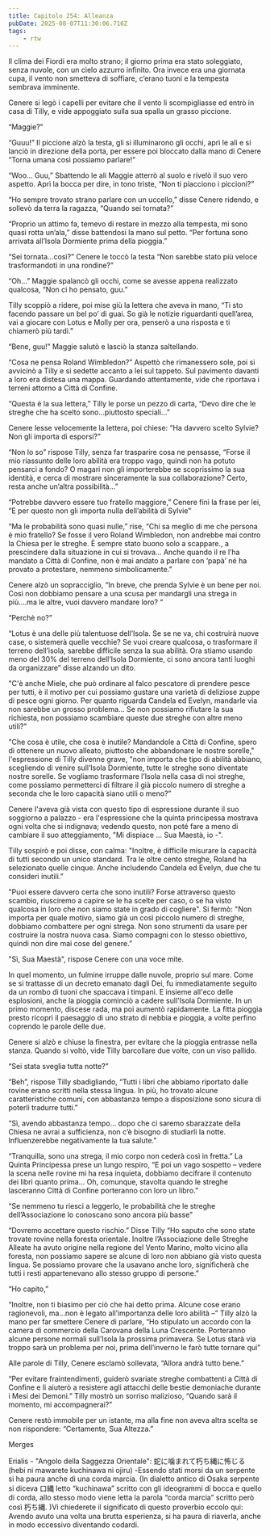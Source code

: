 ```yaml
---
title: Capitolo 254: Alleanza
pubDate: 2025-08-07T11:30:06.716Z
tags:
    - rtw
---
```



Il clima dei Fiordi era molto strano; il giorno prima era stato soleggiato, senza nuvole, con un cielo azzurro infinito. Ora invece era una giornata cupa, il vento non smetteva di soffiare, c’erano tuoni e la tempesta sembrava imminente.


Cenere si legò i capelli per evitare che il vento li scompigliasse ed entrò in casa di Tilly, e vide appoggiato sulla sua spalla un grasso piccione.


“Maggie?”


“Guuu!” Il piccione alzò la testa, gli si illuminarono gli occhi, aprì le ali e si lanciò in direzione della porta, per essere poi bloccato dalla mano di Cenere “Torna umana così possiamo parlare!”


“Woo… Guu,” Sbattendo le ali Maggie atterrò al suolo e rivelò il suo vero aspetto. Aprì la bocca per dire, in tono triste, “Non ti piacciono i piccioni?”


“Ho sempre trovato strano parlare con un uccello,” disse Cenere ridendo, e sollevò da terra la ragazza, “Quando sei tornata?”


“Proprio un attimo fa, temevo di restare in mezzo alla tempesta, mi sono quasi rotta un’ala,” disse battendosi la mano sul petto. “Per fortuna sono arrivata all’Isola Dormiente prima della pioggia.”


“Sei tornata…così?” Cenere le toccò la testa “Non sarebbe stato più veloce trasformandoti in una rondine?”


“Oh…” Maggie spalancò gli occhi, come se avesse appena realizzato qualcosa, “Non ci ho pensato, guu.”


Tilly scoppiò a ridere, poi mise giù la lettera che aveva in mano, “Ti sto facendo passare un bel po’ di guai. So già le notizie riguardanti quell’area, vai a giocare con Lotus e Molly per ora, penserò a una risposta e ti chiamerò più tardi.”


“Bene, guu!” Maggie salutò e lasciò la stanza saltellando.


“Cosa ne pensa Roland Wimbledon?” Aspettò che rimanessero sole, poi si avvicinò a Tilly e si sedette accanto a lei sul tappeto. Sul pavimento davanti a loro era distesa una mappa. Guardando attentamente, vide che riportava i terreni attorno a Città di Confine.


“Questa è la sua lettera,” Tilly le porse un pezzo di carta, “Devo dire che le streghe che ha scelto sono…piuttosto speciali…”


Cenere lesse velocemente la lettera, poi chiese: “Ha davvero scelto Sylvie? Non gli importa di esporsi?”


“Non lo so” rispose Tilly, senza far trasparire cosa ne pensasse, “Forse il mio riassunto delle loro abilità era troppo vago, quindi non ha potuto pensarci a fondo? O magari non gli importerebbe se scoprissimo la sua identità, e cerca di mostrare sinceramente la sua collaborazione? Certo, resta anche un’altra possibilità…”


“Potrebbe davvero essere tuo fratello maggiore,” Cenere finì la frase per lei, “E per questo non gli importa nulla dell’abilità di Sylvie”


“Ma le probabilità sono quasi nulle,” rise, “Chi sa meglio di me che persona è mio fratello? Se fosse il vero Roland Wimbledon, non andrebbe mai contro la Chiesa per le streghe. È sempre stato buono solo a scappare., a prescindere dalla situazione in cui si trovava… Anche quando il re l’ha mandato a Città di Confine, non è mai andato a parlare con ‘papà’ né ha provato a protestare, nemmeno simbolicamente.”


Cenere alzò un sopracciglio, “In breve, che prenda Sylvie è un bene per noi. Così non dobbiamo pensare a una scusa per mandargli una strega in più….ma le altre, vuoi davvero mandare loro? “


“Perchè no?”


“Lotus è una delle più talentuose dell’Isola. Se se ne va, chi costruirà nuove case, o sistemerà quelle vecchie? Se vuoi creare qualcosa, o trasformare il terreno dell’isola, sarebbe difficile senza la sua abilità. Ora stiamo usando meno del 30% del terreno dell’Isola Dormiente, ci sono ancora tanti luoghi da organizzare” disse alzando un dito.


"C'è anche Miele, che può ordinare al falco pescatore di prendere pesce per tutti, è il motivo per cui possiamo gustare una varietà di deliziose zuppe di pesce ogni giorno. Per quanto riguarda Candela ed Evelyn, mandarle via non sarebbe un grosso problema... Se non possiamo rifiutare la sua richiesta, non possiamo scambiare queste due streghe con altre meno utili?”


"Che cosa è utile, che cosa è inutile? Mandandole a Città di Confine, spero di ottenere un nuovo alleato, piuttosto che abbandonare le nostre sorelle," l'espressione di Tilly divenne grave, "non importa che tipo di abilità abbiano, scegliendo di venire sull’Isola Dormiente, tutte le streghe sono diventate nostre sorelle. Se vogliamo trasformare l’Isola nella casa di noi streghe, come possiamo permetterci di filtrare il già piccolo numero di streghe a seconda che le loro capacità siano utili o meno?”


Cenere l'aveva già vista con questo tipo di espressione durante il suo soggiorno a palazzo - era l'espressione che la quinta principessa mostrava ogni volta che si indignava; vedendo questo, non poté fare a meno di cambiare il suo atteggiamento, "Mi dispiace ... Sua Maestà, io -".


Tilly sospirò e poi disse, con calma: "Inoltre, è difficile misurare la capacità di tutti secondo un unico standard. Tra le oltre cento streghe, Roland ha selezionato quelle cinque. Anche includendo Candela ed Evelyn, due che tu consideri inutili.”


"Puoi essere davvero certa che sono inutili? Forse attraverso questo scambio, riusciremo a capire se le ha scelte per caso, o se ha visto qualcosa in loro che non siamo state in grado di cogliere". Si fermò: "Non importa per quale motivo, siamo già un così piccolo numero di streghe, dobbiamo combattere per ogni strega. Non sono strumenti da usare per costruire la nostra nuova casa. Siamo compagni con lo stesso obiettivo, quindi non dire mai cose del genere.”


"Sì, Sua Maestà", rispose Cenere con una voce mite.


In quel momento, un fulmine irruppe dalle nuvole, proprio sul mare. Come se si trattasse di un decreto emanato dagli Dei, fu immediatamente seguito da un rombo di tuoni che spaccava i timpani. E insieme all'eco delle esplosioni, anche la pioggia cominciò a cadere sull'Isola Dormiente. In un primo momento, discese rada, ma poi aumentò rapidamente. La fitta pioggia presto ricoprì il paesaggio di uno strato di nebbia e pioggia, a volte perfino coprendo le parole delle due.


Cenere si alzò e chiuse la finestra, per evitare che la pioggia entrasse nella stanza. Quando si voltò, vide Tilly barcollare due volte, con un viso pallido.


“Sei stata sveglia tutta notte?”


“Beh”, rispose Tilly sbadigliando, “Tutti i libri che abbiamo riportato dalle rovine erano scritti nella stessa lingua. In più, ho trovato alcune caratteristiche comuni, con abbastanza tempo a disposizione sono sicura di poterli tradurre tutti.”


“Sì, avendo abbastanza tempo… dopo che ci saremo sbarazzate della Chiesa ne avrai a sufficienza, non c’è bisogno di studiarli la notte. Influenzerebbe negativamente la tua salute.”


“Tranquilla, sono una strega, il mio corpo non cederà così in fretta.” La Quinta Principessa prese un lungo respiro, “E poi un vago sospetto – vedere la scena nelle rovine mi ha resa inquieta, dobbiamo decifrare il contenuto dei libri quanto prima… Oh, comunque, stavolta quando le streghe lasceranno Città di Confine porteranno con loro un libro.”


“Se nemmeno tu riesci a leggerlo, le probabilità che le streghe dell’Associazione lo conoscano sono ancora più basse”


“Dovremo accettare questo rischio.” Disse Tilly “Ho saputo che sono state trovate rovine nella foresta orientale. Inoltre l’Associazione delle Streghe Alleate ha avuto origine nella regione del Vento Marino, molto vicino alla foresta, non possiamo sapere se alcune di loro non abbiano già visto questa lingua. Se possiamo provare che la usavano anche loro, significherà che tutti i resti appartenevano allo stesso gruppo di persone.”


“Ho capito,”


“Inoltre, non ti biasimo per ciò che hai detto prima. Alcune cose erano ragionevoli, ma…non è legato all’importanza delle loro abilità –” Tilly alzò la mano per far smettere Cenere di parlare, “Ho stipulato un accordo con la camera di commercio della Carovana della Luna Crescente. Porteranno alcune persone normali sull’Isola la prossima primavera. Se Lotus starà via troppo sarà un problema per noi, prima dell’inverno le farò tutte tornare qui”


Alle parole di Tilly, Cenere esclamò sollevata, “Allora andrà tutto bene.”


“Per evitare fraintendimenti, guiderò svariate streghe combattenti a Città di Confine e li aiuterò a resistere agli attacchi delle bestie demoniache durante i Mesi dei Demoni.” Tilly mostrò un sorriso malizioso, “Quando sarà il momento, mi accompagnerai?”


Cenere restò immobile per un istante, ma alla fine non aveva altra scelta se non rispondere: “Certamente, Sua Altezza.”










Merges






Erialis - "Angolo della Saggezza Orientale":  蛇に噛まれて朽ち縄に怖じる  (hebi ni mawarete kuchinawa ni ojiru)  -Essendo stati morsi da un serpente si ha paura anche di una corda marcia.  (In dialetto antico di Osaka serpente si diceva 口縄 letto “kuchinawa” scritto con gli ideogrammi di bocca e quello di corda, allo stesso modo viene letta la parola “corda marcia” scritto però così  朽ち縄. )Vi chiederete il significato di questo proverbio eccolo qui: Avendo avuto una volta una brutta esperienza, si ha paura di riaverla, anche in modo eccessivo diventando codardi.  


                                



